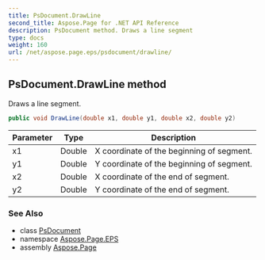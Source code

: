 ```yaml
---
title: PsDocument.DrawLine
second_title: Aspose.Page for .NET API Reference
description: PsDocument method. Draws a line segment
type: docs
weight: 160
url: /net/aspose.page.eps/psdocument/drawline/
---
```

## PsDocument.DrawLine method

Draws a line segment.

```csharp
public void DrawLine(double x1, double y1, double x2, double y2)
```

| Parameter | Type | Description |
| --- | --- | --- |
| x1 | Double | X coordinate of the beginning of segment. |
| y1 | Double | Y coordinate of the beginning of segment. |
| x2 | Double | X coordinate of the end of segment. |
| y2 | Double | Y coordinate of the end of segment. |

### See Also

* class [PsDocument](../)
* namespace [Aspose.Page.EPS](../../psdocument/)
* assembly [Aspose.Page](../../../)


